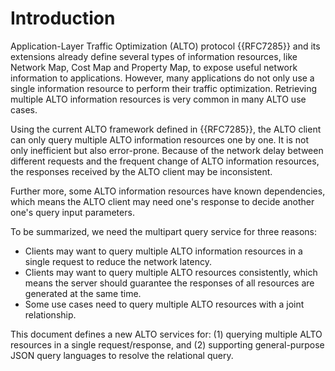 # Introduction

<!-- ## Background -->

Application-Layer Traffic Optimization (ALTO) protocol {{RFC7285}} and its
extensions already define several types of information resources, like Network
Map, Cost Map and Property Map, to expose useful network information to
applications. However, many applications do not only use a single information
resource to perform their traffic optimization. Retrieving multiple ALTO
information resources is very common in many ALTO use cases.

Using the current ALTO framework defined in {{RFC7285}}, the ALTO client can
only query multiple ALTO information resources one by one. It is not only
inefficient but also error-prone. Because of the network delay between different
requests and the frequent change of ALTO information resources, the responses
received by the ALTO client may be inconsistent.

Further more, some ALTO information resources have known dependencies, which
means the ALTO client may need one's response to decide another one's query
input parameters.

To be summarized, we need the multipart query service for three reasons:

- Clients may want to query multiple ALTO information resources in a single
  request to reduce the network latency.
- Clients may want to query multiple ALTO resources consistently, which means
  the server should guarantee the responses of all resources are generated at
  the same time.
- Some use cases need to query multiple ALTO resources with a joint relationship.

This document defines a new ALTO services for: (1) querying multiple ALTO resources
in a single request/response, and (2) supporting general-purpose JSON query
languages to resolve the relational query.
